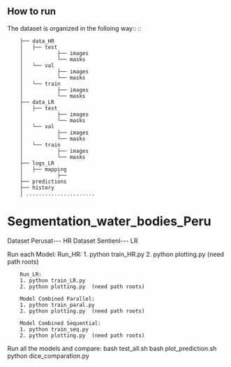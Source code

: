 

How to run
----------
The dataset is organized in the folloing way::
::

        ├── data_HR
        │   ├── test
        │           ├── images
        │           └── masks
        │   └── val
        │           ├── images
        │           └── masks
        │   └── train
        │           ├── images
        │           └── masks
        ├── data_LR
        │   ├── test
        │           ├── images
        │           └── masks
        │   └── val
        │           ├── images
        │           └── masks
        │   └── train
        │           ├── images
        │           └── masks
        ├── logs_LR
        │   ├── mapping
        │           ├── 
        ├── predictions
        ├── history
        │ ......................

# Segmentation_water_bodies_Peru
Dataset Perusat--- HR
Dataset Sentienl--- LR


Run each Model:
        Run_HR: 
        1. python train_HR.py
        2. python plotting.py  (need path roots)

        Run_LR: 
        1. python train_LR.py
        2. python plotting.py  (need path roots)

        Model Combined Parallel: 
        1. python train_paral.py
        2. python plotting.py  (need path roots)

        Model Combined Sequential: 
        1. python train_seq.py
        2. python plotting.py  (need path roots)

Run all the models and compare:
        bash test_all.sh
        bash plot_prediction.sh
        python dice_comparation.py
